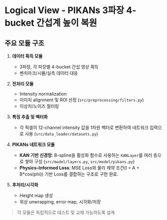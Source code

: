 # Logical View - PIKANs 3파장 4-bucket 간섭계 높이 복원

## 주요 모듈 구조

1. **데이터 획득 모듈**
   - 3파장, 각 파장별 4-bucket 간섭 영상 획득
   - 벤치마크/시뮬/실측 데이터 대응

2. **전처리 모듈**
   - Intensity normalization
   - 이미지 alignment 및 ROI 선정 (`src/preprocessing/filters.py`)
   - 이상치/노이즈 필터링

3. **특징 추출 및 벡터화**
   - 각 픽셀의 12-channel intensity 값을 1차원 벡터로 변환하여 네트워크 입력으로 사용 (`src/data_loader/datasets.py`)

4. **PIKANs 네트워크 모듈**
   - **KAN 기반 신경망**: B-spline을 활성화 함수로 사용하는 `KANLayer`를 여러 층으로 쌓아 구성 (`src/model/layers.py`, `src/model/pikans.py`)
   - **Physics-Informed Loss**: MSE Loss와 물리 제약 조건(I = A + B*cos(phi)) 기반 Loss를 결합하는 구조로 구현 완료.

5. **후처리/시각화**
   - Height map 생성
   - 위상 unwrapping, error map, 시각화/저장

> 각 모듈은 독립적으로 테스트 및 교체 가능하도록 설계